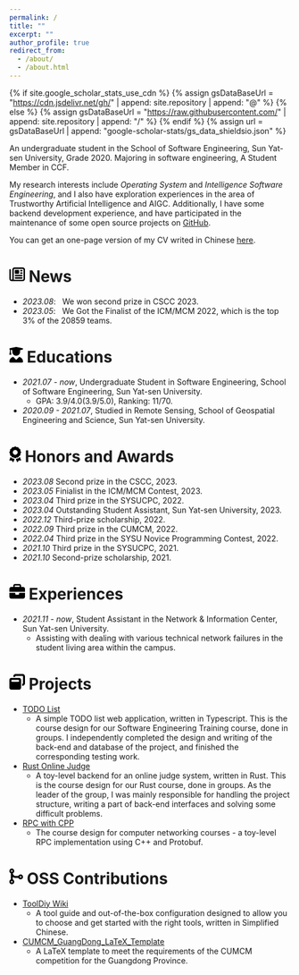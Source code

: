 ```yaml
---
permalink: /
title: ""
excerpt: ""
author_profile: true
redirect_from: 
  - /about/
  - /about.html
---
```


{% if site.google_scholar_stats_use_cdn %}
{% assign gsDataBaseUrl = "https://cdn.jsdelivr.net/gh/" | append: site.repository | append: "@" %}
{% else %}
{% assign gsDataBaseUrl = "https://raw.githubusercontent.com/" | append: site.repository | append: "/" %}
{% endif %}
{% assign url = gsDataBaseUrl | append: "google-scholar-stats/gs_data_shieldsio.json" %}

<span class='anchor' id='about-me'></span>

An undergraduate student in the School of Software Engineering, Sun Yat-sen University, Grade 2020. Majoring in software engineering, A Student Member in CCF.

My research interests include *Operating System* and *Intelligence Software Engineering*, and I also have exploration experiences in the area of Trustworthy Artificial Intelligence and AIGC. Additionally, I have some backend development experience, and have participated in the maintenance of some open source projects on <a href="https://github.com/NorthSecond/" target="_blank" rel="nofollow">GitHub</a>.

You can get an one-page version of my CV writed in Chinese <a href="./assets/pdf/杨翼飞_个人简历.pdf" target="_blank" rel="nofollow">here</a>.

# <svg xmlns="http://www.w3.org/2000/svg" height="1em" viewBox="0 0 512 512"><!--! Font Awesome Free 6.4.0 by @fontawesome - https://fontawesome.com License - https://fontawesome.com/license (Commercial License) Copyright 2023 Fonticons, Inc. --><path d="M168 80c-13.3 0-24 10.7-24 24V408c0 8.4-1.4 16.5-4.1 24H440c13.3 0 24-10.7 24-24V104c0-13.3-10.7-24-24-24H168zM72 480c-39.8 0-72-32.2-72-72V112C0 98.7 10.7 88 24 88s24 10.7 24 24V408c0 13.3 10.7 24 24 24s24-10.7 24-24V104c0-39.8 32.2-72 72-72H440c39.8 0 72 32.2 72 72V408c0 39.8-32.2 72-72 72H72zM176 136c0-13.3 10.7-24 24-24h96c13.3 0 24 10.7 24 24v80c0 13.3-10.7 24-24 24H200c-13.3 0-24-10.7-24-24V136zm200-24h32c13.3 0 24 10.7 24 24s-10.7 24-24 24H376c-13.3 0-24-10.7-24-24s10.7-24 24-24zm0 80h32c13.3 0 24 10.7 24 24s-10.7 24-24 24H376c-13.3 0-24-10.7-24-24s10.7-24 24-24zM200 272H408c13.3 0 24 10.7 24 24s-10.7 24-24 24H200c-13.3 0-24-10.7-24-24s10.7-24 24-24zm0 80H408c13.3 0 24 10.7 24 24s-10.7 24-24 24H200c-13.3 0-24-10.7-24-24s10.7-24 24-24z"/></svg> News

- *2023.08*: &nbsp; We won second prize in CSCC 2023.
- *2023.05*: &nbsp; We Got the Finalist of the ICM/MCM 2022, which is the top 3% of the 20859 teams.

<!-- # 📝 Publications 

<div class='paper-box'><div class='paper-box-image'><div><div class="badge">CVPR 2016</div><img src='images/500x300.png' alt="sym" width="100%"></div></div>
<div class='paper-box-text' markdown="1">

[Deep Residual Learning for Image Recognition](https://openaccess.thecvf.com/content_cvpr_2016/papers/He_Deep_Residual_Learning_CVPR_2016_paper.pdf)

**Kaiming He**, Xiangyu Zhang, Shaoqing Ren, Jian Sun

[**Project**](https://scholar.google.com/citations?view_op=view_citation&hl=zh-CN&user=DhtAFkwAAAAJ&citation_for_view=DhtAFkwAAAAJ:ALROH1vI_8AC) <strong><span class='show_paper_citations' data='DhtAFkwAAAAJ:ALROH1vI_8AC'></span></strong>

- Lorem ipsum dolor sit amet, consectetur adipiscing elit. Vivamus ornare aliquet ipsum, ac tempus justo dapibus sit amet.
</div>
</div> -->

<!-- - [Lorem ipsum dolor sit amet, consectetur adipiscing elit. Vivamus ornare aliquet ipsum, ac tempus justo dapibus sit amet](https://github.com), A, B, C, **CVPR 2020** -->

# <svg xmlns="http://www.w3.org/2000/svg" height="1em" viewBox="0 0 448 512"><!--! Font Awesome Free 6.4.0 by @fontawesome - https://fontawesome.com License - https://fontawesome.com/license (Commercial License) Copyright 2023 Fonticons, Inc. --><path d="M219.3 .5c3.1-.6 6.3-.6 9.4 0l200 40C439.9 42.7 448 52.6 448 64s-8.1 21.3-19.3 23.5L352 102.9V160c0 70.7-57.3 128-128 128s-128-57.3-128-128V102.9L48 93.3v65.1l15.7 78.4c.9 4.7-.3 9.6-3.3 13.3s-7.6 5.9-12.4 5.9H16c-4.8 0-9.3-2.1-12.4-5.9s-4.3-8.6-3.3-13.3L16 158.4V86.6C6.5 83.3 0 74.3 0 64C0 52.6 8.1 42.7 19.3 40.5l200-40zM111.9 327.7c10.5-3.4 21.8 .4 29.4 8.5l71 75.5c6.3 6.7 17 6.7 23.3 0l71-75.5c7.6-8.1 18.9-11.9 29.4-8.5C401 348.6 448 409.4 448 481.3c0 17-13.8 30.7-30.7 30.7H30.7C13.8 512 0 498.2 0 481.3c0-71.9 47-132.7 111.9-153.6z"/></svg> Educations

- *2021.07 - now*, Undergraduate Student in Software Engineering, School of Software Engineering, Sun Yat-sen University.
  - GPA: 3.9/4.0(3.9/5.0), Ranking: 11/70.
- *2020.09 - 2021.07*, Studied in Remote Sensing, School of Geospatial Engineering and Science, Sun Yat-sen University.

# <svg xmlns="http://www.w3.org/2000/svg" height="1em" viewBox="0 0 384 512"><!--! Font Awesome Free 6.4.0 by @fontawesome - https://fontawesome.com License - https://fontawesome.com/license (Commercial License) Copyright 2023 Fonticons, Inc. --><path d="M173.8 5.5c11-7.3 25.4-7.3 36.4 0L228 17.2c6 3.9 13 5.8 20.1 5.4l21.3-1.3c13.2-.8 25.6 6.4 31.5 18.2l9.6 19.1c3.2 6.4 8.4 11.5 14.7 14.7L344.5 83c11.8 5.9 19 18.3 18.2 31.5l-1.3 21.3c-.4 7.1 1.5 14.2 5.4 20.1l11.8 17.8c7.3 11 7.3 25.4 0 36.4L366.8 228c-3.9 6-5.8 13-5.4 20.1l1.3 21.3c.8 13.2-6.4 25.6-18.2 31.5l-19.1 9.6c-6.4 3.2-11.5 8.4-14.7 14.7L301 344.5c-5.9 11.8-18.3 19-31.5 18.2l-21.3-1.3c-7.1-.4-14.2 1.5-20.1 5.4l-17.8 11.8c-11 7.3-25.4 7.3-36.4 0L156 366.8c-6-3.9-13-5.8-20.1-5.4l-21.3 1.3c-13.2 .8-25.6-6.4-31.5-18.2l-9.6-19.1c-3.2-6.4-8.4-11.5-14.7-14.7L39.5 301c-11.8-5.9-19-18.3-18.2-31.5l1.3-21.3c.4-7.1-1.5-14.2-5.4-20.1L5.5 210.2c-7.3-11-7.3-25.4 0-36.4L17.2 156c3.9-6 5.8-13 5.4-20.1l-1.3-21.3c-.8-13.2 6.4-25.6 18.2-31.5l19.1-9.6C65 70.2 70.2 65 73.4 58.6L83 39.5c5.9-11.8 18.3-19 31.5-18.2l21.3 1.3c7.1 .4 14.2-1.5 20.1-5.4L173.8 5.5zM272 192a80 80 0 1 0 -160 0 80 80 0 1 0 160 0zM1.3 441.8L44.4 339.3c.2 .1 .3 .2 .4 .4l9.6 19.1c11.7 23.2 36 37.3 62 35.8l21.3-1.3c.2 0 .5 0 .7 .2l17.8 11.8c5.1 3.3 10.5 5.9 16.1 7.7l-37.6 89.3c-2.3 5.5-7.4 9.2-13.3 9.7s-11.6-2.2-14.8-7.2L74.4 455.5l-56.1 8.3c-5.7 .8-11.4-1.5-15-6s-4.3-10.7-2.1-16zm248 60.4L211.7 413c5.6-1.8 11-4.3 16.1-7.7l17.8-11.8c.2-.1 .4-.2 .7-.2l21.3 1.3c26 1.5 50.3-12.6 62-35.8l9.6-19.1c.1-.2 .2-.3 .4-.4l43.2 102.5c2.2 5.3 1.4 11.4-2.1 16s-9.3 6.9-15 6l-56.1-8.3-32.2 49.2c-3.2 5-8.9 7.7-14.8 7.2s-11-4.3-13.3-9.7z"/></svg> Honors and Awards

- *2023.08* Second prize in the CSCC, 2023.
- *2023.05* Finialist in the ICM/MCM Contest, 2023.
- *2023.04* Third prize in the SYSUCPC, 2022.
- *2023.04* Outstanding Student Assistant, Sun Yat-sen University, 2023.
- *2022.12* Third-prize scholarship, 2022.
- *2022.09* Third prize in the CUMCM, 2022.
- *2022.04* Third prize in the SYSU Novice Programming Contest, 2022.
- *2021.10* Third prize in the SYSUCPC, 2021.
- *2021.10* Second-prize scholarship, 2021.

<!-- <svg xmlns="http://www.w3.org/2000/svg" height="1em" viewBox="0 0 576 512"><path d="M565.6 36.2C572.1 40.7 576 48.1 576 56V392c0 10-6.2 18.9-15.5 22.4l-168 64c-5.2 2-10.9 2.1-16.1 .3L192.5 417.5l-160 61c-7.4 2.8-15.7 1.8-22.2-2.7S0 463.9 0 456V120c0-10 6.1-18.9 15.5-22.4l168-64c5.2-2 10.9-2.1 16.1-.3L383.5 94.5l160-61c7.4-2.8 15.7-1.8 22.2 2.7zM48 136.5V421.2l120-45.7V90.8L48 136.5zM360 422.7V137.3l-144-48V374.7l144 48zm48-1.5l120-45.7V90.8L408 136.5V421.2z"/></svg> -->
<!-- #  Invited Talks

- *2021.06*, Lorem ipsum dolor sit amet, consectetur adipiscing elit. Vivamus ornare aliquet ipsum, ac tempus justo dapibus sit amet. 
- *2021.03*, Lorem ipsum dolor sit amet, consectetur adipiscing elit. Vivamus ornare aliquet ipsum, ac tempus justo dapibus sit amet.  \| [\[video\]](https://github.com/) -->
<!-- 
<svg xmlns="http://www.w3.org/2000/svg" height="1em" viewBox="0 0 640 512"><path d="M128 32C92.7 32 64 60.7 64 96V352h64V96H512V352h64V96c0-35.3-28.7-64-64-64H128zM19.2 384C8.6 384 0 392.6 0 403.2C0 445.6 34.4 480 76.8 480H563.2c42.4 0 76.8-34.4 76.8-76.8c0-10.6-8.6-19.2-19.2-19.2H19.2z"/></svg> -->
<!-- #  Internships

- *2019.05 - 2020.02*, [Lorem](https://github.com/), China. -->

# <svg xmlns="http://www.w3.org/2000/svg" height="1em" viewBox="0 0 512 512"><!--! Font Awesome Free 6.4.0 by @fontawesome - https://fontawesome.com License - https://fontawesome.com/license (Commercial License) Copyright 2023 Fonticons, Inc. --><path d="M184 48H328c4.4 0 8 3.6 8 8V96H176V56c0-4.4 3.6-8 8-8zm-56 8V96H64C28.7 96 0 124.7 0 160v96H192 320 512V160c0-35.3-28.7-64-64-64H384V56c0-30.9-25.1-56-56-56H184c-30.9 0-56 25.1-56 56zM512 288H320v32c0 17.7-14.3 32-32 32H224c-17.7 0-32-14.3-32-32V288H0V416c0 35.3 28.7 64 64 64H448c35.3 0 64-28.7 64-64V288z"/></svg> Experiences

- *2021.11 - now*, Student Assistant in the Network & Information Center, Sun Yat-sen University.
  - Assisting with dealing with various technical network failures in the student living area within the campus.

# <svg xmlns="http://www.w3.org/2000/svg" height="1em" viewBox="0 0 512 512"><!--! Font Awesome Free 6.4.0 by @fontawesome - https://fontawesome.com License - https://fontawesome.com/license (Commercial License) Copyright 2023 Fonticons, Inc. --><path d="M432 64H208c-8.8 0-16 7.2-16 16V96H128V80c0-44.2 35.8-80 80-80H432c44.2 0 80 35.8 80 80V304c0 44.2-35.8 80-80 80H416V320h16c8.8 0 16-7.2 16-16V80c0-8.8-7.2-16-16-16zM0 192c0-35.3 28.7-64 64-64H320c35.3 0 64 28.7 64 64V448c0 35.3-28.7 64-64 64H64c-35.3 0-64-28.7-64-64V192zm64 32c0 17.7 14.3 32 32 32H288c17.7 0 32-14.3 32-32s-14.3-32-32-32H96c-17.7 0-32 14.3-32 32z"/></svg> Projects

- [TODO List](https://github.com/LeeAnnJ/Todo-list)
  - A simple TODO list web application, written in  Typescript. This is the course design for our Software Engineering Training course, done in groups. I independently completed the design and writing of the back-end and database of the project, and finished the corresponding testing work.
- [Rust Online Judge](https://github.com/NorthSecond/Rust-OnlineJudge)
  - A toy-level backend for an online judge system, written in Rust. This is the course design for our Rust course, done in groups. As the leader of the group, I was mainly responsible for handling the project structure, writing a part of back-end interfaces and solving some difficult problems.
- [RPC with CPP](https://github.com/NorthSecond/rpc-with-cpp)
  - The course design for computer networking courses - a toy-level RPC implementation using C++ and Protobuf.

# <svg xmlns="http://www.w3.org/2000/svg" height="1em" viewBox="0 0 448 512"><!--! Font Awesome Free 6.4.0 by @fontawesome - https://fontawesome.com License - https://fontawesome.com/license (Commercial License) Copyright 2023 Fonticons, Inc. --><path d="M80 56a24 24 0 1 1 0 48 24 24 0 1 1 0-48zm32.4 97.2c28-12.4 47.6-40.5 47.6-73.2c0-44.2-35.8-80-80-80S0 35.8 0 80c0 32.8 19.7 61 48 73.3V358.7C19.7 371 0 399.2 0 432c0 44.2 35.8 80 80 80s80-35.8 80-80c0-32.8-19.7-61-48-73.3V272c26.7 20.1 60 32 96 32h86.7c12.3 28.3 40.5 48 73.3 48c44.2 0 80-35.8 80-80s-35.8-80-80-80c-32.8 0-61 19.7-73.3 48H208c-49.9 0-91-38.1-95.6-86.8zM80 408a24 24 0 1 1 0 48 24 24 0 1 1 0-48zM344 272a24 24 0 1 1 48 0 24 24 0 1 1 -48 0z"/></svg> OSS Contributions

- [ToolDiy Wiki](https://github.com/cargo-youth/ToolDiy)
  - A tool guide and out-of-the-box configuration designed to allow you to choose and get started with the right tools, written in Simplified Chinese.
- [CUMCM_GuangDong_LaTeX_Template](https://github.com/NorthSecond/CUMCM_GuangDong_LaTeX_Template)
  - A LaTeX template to meet the requirements of the CUMCM competition for the Guangdong Province.
